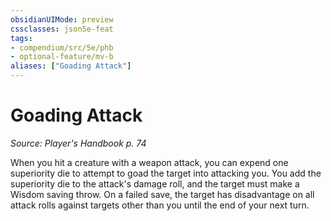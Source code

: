 ```yaml
---
obsidianUIMode: preview
cssclasses: json5e-feat
tags:
- compendium/src/5e/phb
- optional-feature/mv-b
aliases: ["Goading Attack"]
---
```

# Goading Attack
*Source: Player's Handbook p. 74*  

When you hit a creature with a weapon attack, you can expend one superiority die to attempt to goad the target into attacking you. You add the superiority die to the attack's damage roll, and the target must make a Wisdom saving throw. On a failed save, the target has disadvantage on all attack rolls against targets other than you until the end of your next turn.